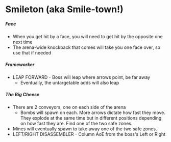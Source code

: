 # Smileton (aka Smile-town!)

##### Face

- When you get hit by a face, you will need to get hit by the opposite one next time
- The arena-wide knockback that comes will take you one face over, so use that if needed

##### Frameworker

- LEAP FORWARD - Boss will leap where arrows point, be far away
  - Eventually, the untargetable adds will also leap

##### The Big Cheese

- There are 2 conveyors, one on each side of the arena
  - Bombs will spawn on each. More arrows dictate how fast they move. They explode at the same time but in different positions depending on how fast they are. Find one of the two safe zones.
- Mines will eventually spawn to take away one of the two safe zones.
- LEFT/RIGHT DISASSEMBLER - Column AoE from the boss's Left or Right
